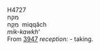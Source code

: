 <body>
  <p>H4727<br>  מקּח  <br> מִקָּח  ‎  miqqâch  <br><i>mik-kawkh‘ </i><br>From <a href="h3947.htm">3947</a>  <i>reception: - </i>taking.<br></p>
 </body>